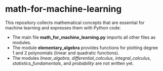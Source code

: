 # math-for-machine-learning

This repository collects mathematical concepts that are essential for machine learning and expresses them with Python code:
- The main file **math_for_machine_learning.py** imports all other files as modules.
- The module **elementary_algebra** provides functions for plotting degree 1 and 2 polynomials (linear and quadratic functions).
- The modules *linear_algebra*, *differential_calculus*, *integral_calculus*, *statistics_fundamentals*, and *probability* are not written yet.
